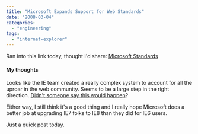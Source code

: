 ```yaml
---
title: "Microsoft Expands Support for Web Standards"
date: "2008-03-04"
categories: 
  - "engineering"
tags: 
  - "internet-explorer"
---
```


Ran into this link today, thought I'd share: [Microsoft Standards](http://www.microsoft.com/presspass/press/2008/mar08/03-03WebStandards.mspx)

#### My thoughts

Looks like the IE team created a really complex system to account for all the uproar in the web community. Seems to be a large step in the right direction. [Didn't someone say this would happen](http://www.alistapart.com/comments/minorthreat?page=5#49)?

Either way, I still think it's a good thing and I really hope Microsoft does a better job at upgrading IE7 folks to IE8 than they did for IE6 users.

Just a quick post today.
